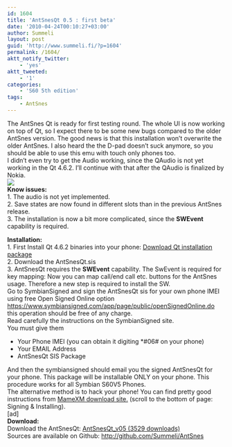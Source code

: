 ```yaml
---
id: 1604
title: 'AntSnesQt 0.5 : first beta'
date: '2010-04-24T00:10:27+03:00'
author: Summeli
layout: post
guid: 'http://www.summeli.fi/?p=1604'
permalink: /1604/
aktt_notify_twitter:
    - 'yes'
aktt_tweeted:
    - '1'
categories:
    - 'S60 5th edition'
tags:
    - AntSnes
---
```


The AntSnes Qt is ready for first testing round. The whole UI is now working on top of Qt, so I expect there to be some new bugs compared to the older AntSnes version. The good news is that this installation won’t overwrite the older AntSnes. I also heard the the D-pad doesn’t suck anymore, so you should be able to use this emu with touch only phones too.  
I didn’t even try to get the Audio working, since the QAudio is not yet working in the Qt 4.6.2. I’ll continue with that after the QAudio is finalized by Nokia.  
![](/wp-content/uploads/2010/04/antsnes_with_style-300x169.jpg)  
**Know issues:**  
1\. The audio is not yet implemented.  
2\. Save states are now found in different slots than in the previous AntSnes release.  
3\. The installation is now a bit more complicated, since the **SWEvent** capability is required.  
  
**Installation:**  
1\. First Install Qt 4.6.2 binaries into your phone: [Download Qt installation package](ftp://ftp.qt.nokia.com/pub/qt/symbian/4.6.2/qt_installer.sis)  
2\. Download the AntSnesQt.sis  
3\. AntSnesQt requires the **SWEvent** capability. The SwEvent is required for key mapping: Now you can map call/end call etc. buttons for the AntSnes usage. Therefore a new step is required to install the SW.  
Go to SymbianSigned and sign the AntSnesQt sis for your own phone IMEI  
using free Open Signed Online option <https://www.symbiansigned.com/app/page/public/openSignedOnline.do> this operation should be free of any charge.  
Read carefully the instructions on the SymbianSigned site.  
You must give them

- Your Phone IMEI (you can obtain it digiting \*#06# on your phone)
- Your EMAIL Address
- AntSnesQt SIS Package

And then the symbiansigned should email you the signed AntSnesQt for your phone. This package will be installable ONLY on your phone. This procedure works for all Symbian S60V5 Phones.  
The alternative method is to hack your phone! You can find pretty good instructions from [MameXM download site.](https://sites.google.com/site/mamexm/Home/download-1-03) (scroll to the bottom of page: Signing &amp; Installing).  
\[ad\]  
**Download:**  
Download the AntSnesQt: [ AntSnesQt\_v05 (3529 downloads) ](http://summeli.com/download/11254/ "Version 0.5")  
Sources are available on Github: <http://github.com/Summeli/AntSnes>